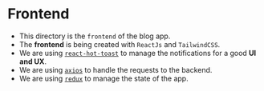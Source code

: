 # Frontend

- This directory is the `frontend` of the blog app.
- The **frontend** is being created with `ReactJs` and `TailwindCSS`.
- We are using [`react-hot-toast`](https://www.npmjs.com/package/react-hot-toast) to manage the notifications for a good **UI and UX**.
- We are using [`axios`](https://www.npmjs.com/package/axios) to handle the requests to the backend.
- We are using [`redux`](https://www.npmjs.com/package/redux) to manage the state of the app.
